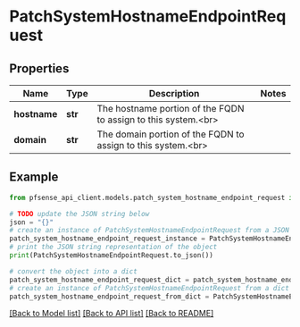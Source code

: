 # PatchSystemHostnameEndpointRequest


## Properties

Name | Type | Description | Notes
------------ | ------------- | ------------- | -------------
**hostname** | **str** | The hostname portion of the FQDN to assign to this system.&lt;br&gt; | 
**domain** | **str** | The domain portion of the FQDN to assign to this system.&lt;br&gt; | 

## Example

```python
from pfsense_api_client.models.patch_system_hostname_endpoint_request import PatchSystemHostnameEndpointRequest

# TODO update the JSON string below
json = "{}"
# create an instance of PatchSystemHostnameEndpointRequest from a JSON string
patch_system_hostname_endpoint_request_instance = PatchSystemHostnameEndpointRequest.from_json(json)
# print the JSON string representation of the object
print(PatchSystemHostnameEndpointRequest.to_json())

# convert the object into a dict
patch_system_hostname_endpoint_request_dict = patch_system_hostname_endpoint_request_instance.to_dict()
# create an instance of PatchSystemHostnameEndpointRequest from a dict
patch_system_hostname_endpoint_request_from_dict = PatchSystemHostnameEndpointRequest.from_dict(patch_system_hostname_endpoint_request_dict)
```
[[Back to Model list]](../README.md#documentation-for-models) [[Back to API list]](../README.md#documentation-for-api-endpoints) [[Back to README]](../README.md)


